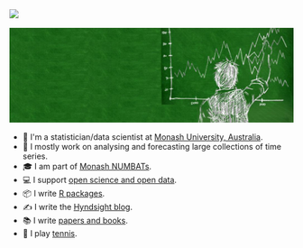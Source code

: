 <img src="https://raw.githubusercontent.com/robjhyndman/robjhyndman/master/blackboard_timeseries.jpg" align="center;" width="550px">

![](blackboard_timeseries.jpg)

- 🧑 I'm a statistician/data scientist at [Monash University, Australia](http://monash.edu).
- 🔭 I mostly work on analysing and forecasting large collections of time series.
- 🎓 I am part of [Monash NUMBATs](https://numbat.space/).
- 💻 I support [open science and open data](https://ropensci.org/).
- 📦 I write [R packages](https://robjhyndman.com/software/).
- ✍ I write the [Hyndsight blog](https://robjhyndman.com/hyndsight/).
- 📚 I write [papers and books](https://robjhyndman.com/publications/).
- 🎾 I play [tennis](http://hprtc.org.au/).

